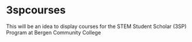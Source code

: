 # 3spcourses

This will be an idea to display courses for the STEM Student Scholar (3SP) Program at Bergen Community College
